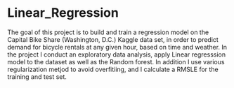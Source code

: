 # Linear_Regression
The goal of this project is to build and train a regression model on the Capital Bike Share (Washington, D.C.) Kaggle data set, in order to predict demand for bicycle rentals at any given hour, based on time and weather.
In the project I conduct an exploratory data analysis, apply Linear regresssion model to the dataset as well as the Random forest. In addition I use various regularization metjod to avoid overfitiing, and I calculate a RMSLE for the training and test set. 
